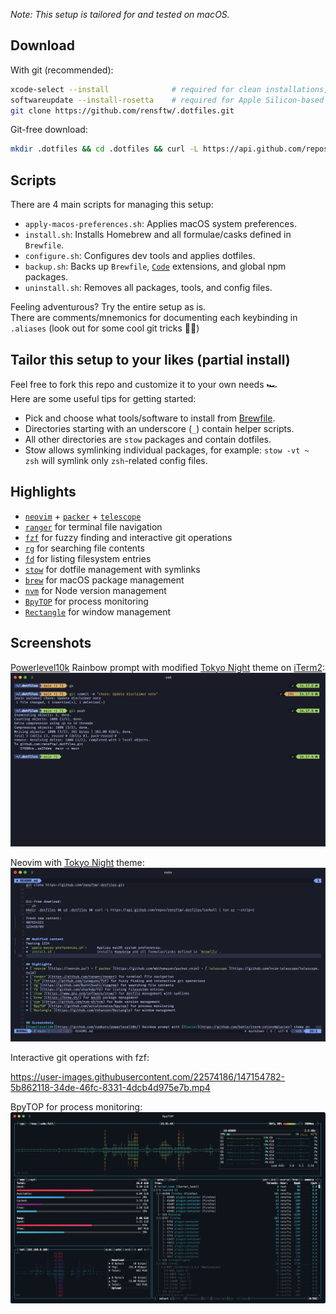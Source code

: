 _Note: This setup is tailored for and tested on macOS._


## Download
With git (recommended):
```sh
xcode-select --install              # required for clean installations, because macOS is not shipped with git
softwareupdate --install-rosetta    # required for Apple Silicon-based machines
git clone https://github.com/rensftw/.dotfiles.git
```


Git-free download:
```sh
mkdir .dotfiles && cd .dotfiles && curl -L https://api.github.com/repos/rensftw/.dotfiles/tarball | tar xz --strip=1
```


## Scripts
There are 4 main scripts for managing this setup:
* `apply-macos-preferences.sh`:     Applies macOS system preferences.
* `install.sh`:                     Installs Homebrew and all formulae/casks defined in `Brewfile`.
* `configure.sh`:                   Configures dev tools and applies dotfiles.
* `backup.sh`:                      Backs up `Brewfile`, [`Code`](https://code.visualstudio.com/) extensions, and global npm packages.
* `uninstall.sh`:                   Removes all packages, tools, and config files.


Feeling adventurous? Try the entire setup as is.  
There are comments/mnemonics for documenting each keybinding in `.aliases` (look out for some cool git tricks 🧙‍♀️)


## Tailor this setup to your likes (partial install)
Feel free to fork this repo and customize it to your own needs 🏎   
Here are some useful tips for getting started:  
* Pick and choose what tools/software to install from [Brewfile](./_homebrew/Brewfile).
* Directories starting with an underscore (`_`) contain helper scripts.
* All other directories are `stow` packages and contain dotfiles.
* Stow allows symlinking individual packages, for example: `stow -vt ~ zsh` will symlink only `zsh`-related config files.


## Highlights
* [`neovim`](https://neovim.io/) + [`packer`](https://github.com/wbthomason/packer.nvim) + [`telescope`](https://github.com/nvim-telescope/telescope.nvim)
* [`ranger`](https://github.com/ranger/ranger) for terminal file navigation
* [`fzf`](https://github.com/junegunn/fzf) for fuzzy finding and interactive git operations
* [`rg`](https://github.com/BurntSushi/ripgrep) for searching file contents
* [`fd`](https://github.com/sharkdp/fd) for listing filesystem entries
* [`stow`](https://www.gnu.org/software/stow/) for dotfile management with symlinks
* [`brew`](https://brew.sh/) for macOS package management
* [`nvm`](https://github.com/nvm-sh/nvm) for Node version management
* [`BpyTOP`](https://github.com/aristocratos/bpytop) for process monitoring
* [`Rectangle`](https://github.com/rxhanson/Rectangle) for window management


## Screenshots
[Powerlevel10k](https://github.com/romkatv/powerlevel10k/) Rainbow prompt with modified [Tokyo Night](https://github.com/folke/tokyonight.nvim) theme on [iTerm2](https://iterm2.com/):
![Powerlevel10k Rainbow prompt with modified Tokyo Night theme on iTerm2](https://raw.githubusercontent.com/rensftw/.dotfiles-media/main/iterm-with-modified-tokyonight-theme.png)


Neovim with [Tokyo Night](https://github.com/folke/tokyonight.nvim) theme:
![Neovim with Tokyo Night theme](https://raw.githubusercontent.com/rensftw/.dotfiles-media/main/neovim-with-tokyonight-theme.png)


Interactive git operations with fzf:

https://user-images.githubusercontent.com/22574186/147154782-5b862118-34de-46fc-8331-4dcb4d975e7b.mp4


BpyTOP for process monitoring:
![BpyTOP for process monitoring](https://raw.githubusercontent.com/rensftw/.dotfiles-media/main/bpytop-process-manager.png)

